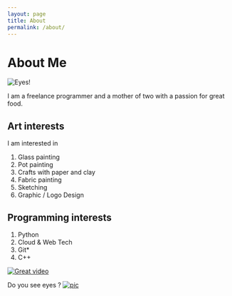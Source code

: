 ```yaml
---
layout: page
title: About
permalink: /about/
---
```

# About Me
![Eyes!](/favicon.ico)

I am a freelance programmer and a mother of two with a passion for great food.

## Art interests
I am interested in
1. Glass painting
2. Pot painting
3. Crafts with paper and clay
4. Fabric painting
5. Sketching
6. Graphic / Logo Design 

## Programming interests
1. Python
2. Cloud & Web Tech
4. Git* 
3. C++



[![Great video](http://img.youtube.com/vi/BCQHnlnPusY/0.jpg)](https://www.youtube.com/watch?v=BCQHnlnPusY)

Do you see eyes ?
[![pic](https://pre00.deviantart.net/d3ed/th/pre/f/2017/341/c/b/evolution_by_ryky-dbw0nqy.png)](http://fav.me/dbw0nqy)
